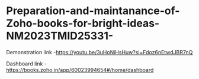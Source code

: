 # Preparation-and-maintanance-of-Zoho-books-for-bright-ideas-NM2023TMID25331-

Demonstration link -https://youtu.be/3uHoNiHsHuw?si=Fdoz6nEtwdJBR7nQ

Dashboard link -https://books.zoho.in/app/60023994654#/home/dashboard
